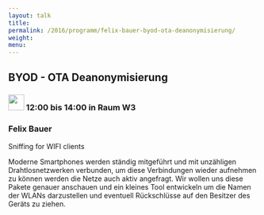 ```yaml
---
layout: talk
title:
permalink: /2016/programm/felix-bauer-byod-ota-deanonymisierung/
weight:
menu:
---
```

## BYOD - OTA Deanonymisierung

### <img height = "32" src="../../../images/workshop.svg"> 12:00 bis 14:00 in Raum W3

### Felix Bauer

Sniffing for WIFI clients

  Moderne Smartphones werden ständig mitgeführt und mit unzähligen
  Drahtlosnetzwerken verbunden, um diese Verbindungen wieder aufnehmen zu können
  werden die Netze auch aktiv angefragt. Wir wollen uns diese Pakete genauer
  anschauen und ein kleines Tool entwickeln um die Namen der WLANs darzustellen
  und eventuell Rückschlüsse auf den Besitzer des Geräts zu ziehen.

